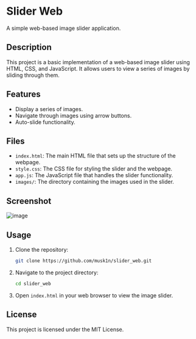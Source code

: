 # Slider Web

A simple web-based image slider application.

## Description

This project is a basic implementation of a web-based image slider using HTML, CSS, and JavaScript. It allows users to view a series of images by sliding through them.

## Features

- Display a series of images.
- Navigate through images using arrow buttons.
- Auto-slide functionality.

## Files

- `index.html`: The main HTML file that sets up the structure of the webpage.
- `style.css`: The CSS file for styling the slider and the webpage.
- `app.js`: The JavaScript file that handles the slider functionality.
- `images/`: The directory containing the images used in the slider.

## Screenshot

![image](https://github.com/musk1n/slider_web/assets/151397097/358e3397-5fb6-4812-88ad-e8a7ac263b4f)


## Usage

1. Clone the repository:
    ```bash
    git clone https://github.com/musk1n/slider_web.git
    ```
2. Navigate to the project directory:
    ```bash
    cd slider_web
    ```
3. Open `index.html` in your web browser to view the image slider.

## License

This project is licensed under the MIT License.
